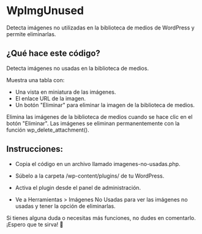 # WpImgUnused
Detecta imágenes no utilizadas en la biblioteca de medios de WordPress y permite eliminarlas.
## ¿Qué hace este código?
Detecta imágenes no usadas en la biblioteca de medios.

Muestra una tabla con:
* Una vista en miniatura de las imágenes.
* El enlace URL de la imagen.
* Un botón "Eliminar" para eliminar la imagen de la biblioteca de medios.

Elimina las imágenes de la biblioteca de medios cuando se hace clic en el botón "Eliminar". Las imágenes se eliminan permanentemente con la función wp_delete_attachment().

## Instrucciones:
* Copia el código en un archivo llamado imagenes-no-usadas.php.
* Súbelo a la carpeta /wp-content/plugins/ de tu WordPress.
* Activa el plugin desde el panel de administración.

* Ve a Herramientas > Imágenes No Usadas para ver las imágenes no usadas y tener la opción de eliminarlas.

Si tienes alguna duda o necesitas más funciones, no dudes en comentarlo. ¡Espero que te sirva! 🚀

